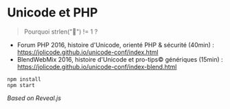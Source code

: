 # Unicode et PHP

> Pourquoi strlen("🍕") != 1 ?

- Forum PHP 2016, histoire d'Unicode, orienté PHP & sécurité (40min) : https://jolicode.github.io/unicode-conf/index.html
- BlendWebMix 2016, histoire d'Unicode et pro-tips© génériques (15min) : https://jolicode.github.io/unicode-conf/index-blend.html

```
npm install
npm start
```

*Based on Reveal.js*
